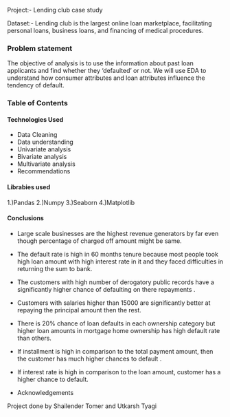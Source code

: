 Project:- Lending club case study 

Dataset:- Lending club is the largest online loan marketplace, facilitating personal loans, business loans, and financing of medical procedures. 


### Problem statement
The objective of analysis is to use the information about past loan applicants and find whether they ‘defaulted’ or not.
We will use EDA to understand how consumer attributes and loan attributes influence the tendency of default.

### Table of Contents


####  Technologies Used

* Data Cleaning
* Data understanding
* Univariate analysis
* Bivariate analysis
* Multivariate analysis
* Recommendations

####   Librabies used
1.)Pandas
2.)Numpy
3.)Seaborn
4.)Matplotlib

####  Conclusions
* Large scale businesses are the highest revenue generators by far even though  percentage of charged off amount might be same.
* The default rate is high in 60 months tenure because most people took high loan amount with high interest rate in it and they faced difficulties in returning the sum to bank.
* The customers with high number of derogatory public records have a significantly higher chance of defaulting on there repayments .
* Customers with salaries higher than 15000 are significantly better at repaying the principal amount then the rest.
* There is 20% chance of loan defaults in each ownership category but higher loan amounts in mortgage home ownership has high default rate than others.
* If installment is high in comparison to the total payment amount, then the customer has much higher chances to default .
* If interest rate is high in comparison to the  loan amount, customer has a higher chance to default.



* Acknowledgements

Project done by Shailender Tomer and Utkarsh Tyagi



